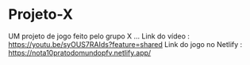 # Projeto-X
UM projeto de jogo feito pelo grupo X ...
Link do vídeo : https://youtu.be/syOUS7RAIds?feature=shared
Link do jogo no Netlify : https://nota10pratodomundopfv.netlify.app/
